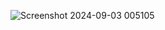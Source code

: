 ![Screenshot 2024-09-03 005105](https://github.com/user-attachments/assets/1b39be24-3483-4056-bd49-4076c62ede3c)
